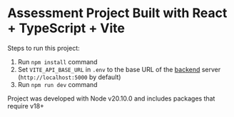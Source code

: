 # Assessment Project Built with React + TypeScript + Vite

Steps to run this project:

1. Run `npm install` command
2. Set `VITE_API_BASE_URL` in `.env` to the base URL of the [backend](https://github.com/DevDiekola/motherboard_assessment_backend) server (`http://localhost:5000` by default)
2. Run `npm run dev` command

Project was developed with Node v20.10.0 and includes packages that require v18+

